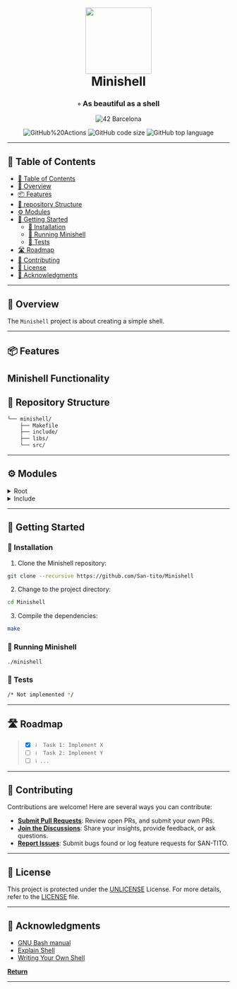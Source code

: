 <div align="center">
<h1 align="center">
<img src="https://raw.githubusercontent.com/ayogun/42-project-badges/main/badges/minishellm.png" width="150" />
<br>Minishell</h1>
<h3>◦ As beautiful as a shell</h3>

<p align="center">
<img src="https://img.shields.io/badge/Barcelona-100000?style=flat-square&logo=42&logoColor=white&labelColor=000000&color=000000" alt="42 Barcelona" />
</p>
<img src="https://img.shields.io/github/actions/workflow/status/San-tito/Minishell/c.yml?style=flat-square" alt="GitHub%20Actions" />
<img src="https://img.shields.io/github/languages/code-size/San-tito/Minishell?style=flat-square" alt="GitHub code size" />
<img src="https://img.shields.io/github/languages/top/San-tito/Minishell?style=flat-square" alt="GitHub top language" />
</div>

---

## 📖 Table of Contents
- [📖 Table of Contents](#-table-of-contents)
- [📍 Overview](#-overview)
- [📦 Features](#-features)
- [📂 repository Structure](#-repository-structure)
- [⚙️ Modules](#-modules)
- [🚀 Getting Started](#-getting-started)
    - [🔧 Installation](#-installation)
    - [🤖 Running Minishell](#-running-minishell)
    - [🧪 Tests](#-tests)
- [🛣 Roadmap](#-roadmap)
- [🤝 Contributing](#-contributing)
- [📄 License](#-license)
- [👏 Acknowledgments](#-acknowledgments)

---


## 📍 Overview

The `Minishell` project is about creating a simple shell.

---

## 📦 Features

**Minishell Functionality**
---

## 📂 Repository Structure

```sh
└── minishell/
    ├── Makefile
    ├── include/
    ├── libs/
    └── src/


```

---

## ⚙️ Modules

<details closed><summary>Root</summary>

</details>

<details closed><summary>Include</summary>

</details>

---


## 🚀 Getting Started

### 🔧 Installation

1. Clone the Minishell repository:
```sh
git clone --recursive https://github.com/San-tito/Minishell
```

2. Change to the project directory:
```sh
cd Minishell
```

3. Compile the dependencies:
```sh
make
```

### 🤖 Running Minishell
```sh
./minishell
```

### 🧪 Tests
```sh
/* Not implemented */
```

---


## 🛣 Roadmap

> - [X] `ℹ️  Task 1: Implement X`
> - [ ] `ℹ️  Task 2: Implement Y`
> - [ ] `ℹ️ ...`


---

## 🤝 Contributing

Contributions are welcome! Here are several ways you can contribute:

- **[Submit Pull Requests](https://github.com/San-tito/Minishell/blob/main/CONTRIBUTING.md)**: Review open PRs, and submit your own PRs.
- **[Join the Discussions](https://github.com/San-tito/Minishell/discussions)**: Share your insights, provide feedback, or ask questions.
- **[Report Issues](https://github.com/San-tito/Minishell/issues)**: Submit bugs found or log feature requests for SAN-TITO.

---

## 📄 License

This project is protected under the [UNLICENSE](https://choosealicense.com/licenses/unlicense) License. For more details, refer to the [LICENSE](LICENSE) file.

---

## 👏 Acknowledgments

- [GNU Bash manual](https://www.gnu.org/savannah-checkouts/gnu/bash/manual/)
- [Explain Shell](https://explainshell.com/)
- [Writing Your Own Shell](https://www.cs.purdue.edu/homes/grr/SystemsProgrammingBook/Book/Chapter5-WritingYourOwnShell.pdf)

[**Return**](#Top)

---

